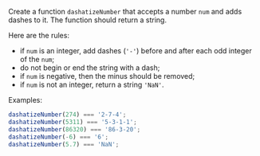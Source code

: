 Create a function `dashatizeNumber` that accepts a number `num` and adds dashes
to it. The function should return a string.

Here are the rules:

- if `num` is an integer, add dashes (`'-'`) before and after each odd integer of
  the `num`;
- do not begin or end the string with a dash;
- if `num` is negative, then the minus should be removed;
- if `num` is not an integer, return a string `'NaN'`.

Examples:

```js
dashatizeNumber(274) === '2-7-4';
dashatizeNumber(5311) === '5-3-1-1';
dashatizeNumber(86320) === '86-3-20';
dashatizeNumber(-6) === '6';
dashatizeNumber(5.7) === 'NaN';
```
